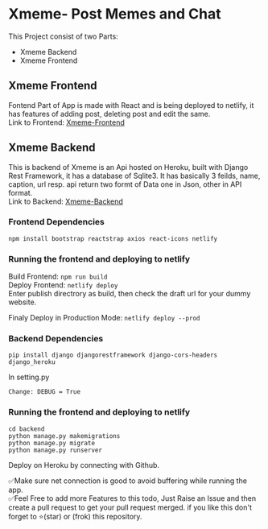 # Xmeme- Post Memes and Chat

This Project consist of two Parts:
- Xmeme Backend  
- Xmeme Frontend  

## Xmeme Frontend
Fontend Part of App is made with React and is being deployed to netlify, it has features of adding post, deleting post and edit the same.  
Link to Frontend: <a href="https://crio-xmeme.netlify.app/">Xmeme-Frontend</a>

## Xmeme Backend

This is backend of Xmeme is an Api hosted on Heroku, built with Django Rest Framework, it has a database of Sqlite3. It has basically 3 feilds, name, caption, url resp. api return two formt of Data one in Json, other in API format.  
Link to Backend: <a href="https://crio-xmeme.herokuapp.com/api/">Xmeme-Backend</a>

### Frontend Dependencies

`npm install bootstrap reactstrap axios react-icons netlify `

### Running the frontend and deploying to netlify

Build Frontend: `npm run build `  
Deploy Frontend: `netlify deploy`  
Enter publish directrory as build, then check the draft url for your dummy website.

Finaly Deploy in Production Mode: `netlify deploy --prod`

### Backend Dependencies

`pip install django djangorestframework django-cors-headers django_heroku`  

In setting.py
```
Change: DEBUG = True
```

### Running the frontend and deploying to netlify

```
cd backend  
python manage.py makemigrations  
python manage.py migrate
python manage.py runserver

```
Deploy on Heroku by connecting with Github.


✅Make sure net connection is good to avoid buffering while running the app.  
✅Feel Free to add more Features to this todo, Just Raise an Issue and then create a pull request to get your pull request merged. if you like this don't forget to ⭐(star) or (frok) this repository.
